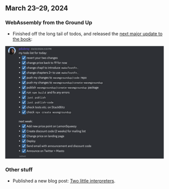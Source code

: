 ## March 23–29, 2024

### WebAssembly from the Ground Up

- Finished off the long tail of todos, and released the [next major update to the book](https://twitter.com/WasmGroundUp/status/1772632957146284462):

![Screenshot of a todo list, with items such as "revert your two change", "change price back to 19 for now", "change cahp1 to introduce makeTestFn", etc.](discord-todos.png)

### Other stuff

- Published a new blog post: [Two little interpreters](https://dubroy.com/blog/two-little-interpreters/).
